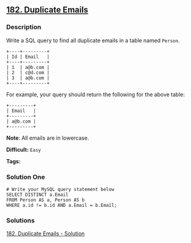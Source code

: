## [182. Duplicate Emails](https://leetcode.com/problems/duplicate-emails/description/)

### Description

Write a SQL query to find all duplicate emails in a table named `Person`.

```
+----+---------+
| Id | Email   |
+----+---------+
| 1  | a@b.com |
| 2  | c@d.com |
| 3  | a@b.com |
+----+---------+

```

For example, your query should return the following for the above table:

```
+---------+
| Email   |
+---------+
| a@b.com |
+---------+

```

**Note**: All emails are in lowercase.



**Difficult:** `Easy`

**Tags:** 



### Solution One

```mysql
# Write your MySQL query statement below
SELECT DISTINCT a.Email
FROM Person AS a, Person AS b
WHERE a.id != b.id AND a.Email = b.Email;
```



### Solutions

[182. Duplicate Emails - Solution](https://leetcode.com/problems/duplicate-emails/solution/)

